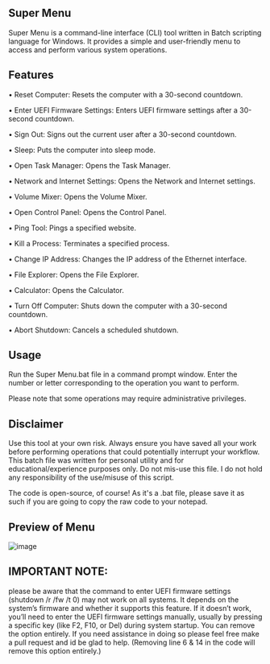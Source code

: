 ## Super Menu
Super Menu is a command-line interface (CLI) tool written in Batch scripting language for Windows. It provides a simple and user-friendly menu to access and perform various system operations.

## Features

• Reset Computer: Resets the computer with a 30-second countdown.

• Enter UEFI Firmware Settings: Enters UEFI firmware settings after a 30-second countdown.

• Sign Out: Signs out the current user after a 30-second countdown.

• Sleep: Puts the computer into sleep mode.

• Open Task Manager: Opens the Task Manager.

• Network and Internet Settings: Opens the Network and Internet settings.

• Volume Mixer: Opens the Volume Mixer.

• Open Control Panel: Opens the Control Panel.

• Ping Tool: Pings a specified website.

• Kill a Process: Terminates a specified process.

• Change IP Address: Changes the IP address of the Ethernet interface.

• File Explorer: Opens the File Explorer.

• Calculator: Opens the Calculator.

• Turn Off Computer: Shuts down the computer with a 30-second countdown.

• Abort Shutdown: Cancels a scheduled shutdown.

## Usage
Run the Super Menu.bat file in a command prompt window. Enter the number or letter corresponding to the operation you want to perform.

Please note that some operations may require administrative privileges.

## Disclaimer
Use this tool at your own risk. Always ensure you have saved all your work before performing operations that could potentially interrupt your workflow. This batch file was written for personal utility and for educational/experience purposes only. Do not mis-use this file. I do not hold any responsibility of the use/misuse of this script. 

The code is open-source, of course! As it's a .bat file, please save it as such if you are going to copy the raw code to your notepad.

## Preview of Menu
![image](https://github.com/tactics-osrs/Batch-Menu/assets/76490725/460b1597-6553-4055-a6ce-7db4eb92f0e3)


## IMPORTANT NOTE: 
please be aware that the command to enter UEFI firmware settings (shutdown /r /fw /t 0) may not work on all systems. It depends on the system’s firmware and whether it supports this feature. If it doesn’t work, you’ll need to enter the UEFI firmware settings manually, usually by pressing a specific key (like F2, F10, or Del) during system startup. You can remove the option entirely. If you need assistance in doing so please feel free make a pull request and id be glad to help. (Removing line 6 & 14 in the code will remove this option entirely.)



